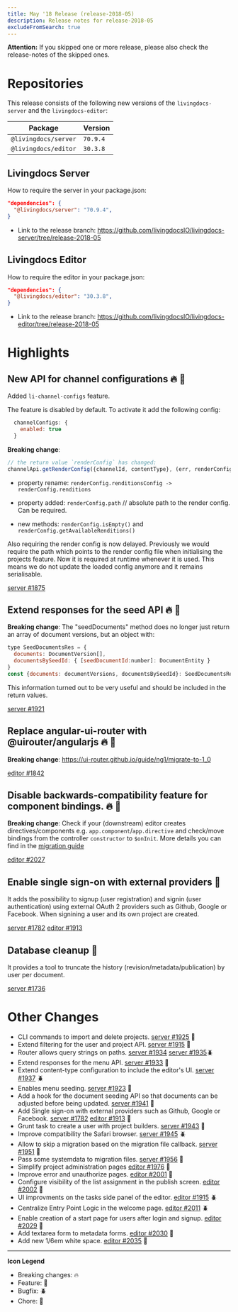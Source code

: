 ```yaml
---
title: May '18 Release (release-2018-05)
description: Release notes for release-2018-05
excludeFromSearch: true
---
```


**Attention:** If you skipped one or more release, please also check the release-notes of the skipped ones.

# Repositories

This release consists of the following new versions of the `livingdocs-server` and the `livingdocs-editor`:

Package | Version
--- | ---
`@livingdocs/server` | `70.9.4`
`@livingdocs/editor` | `30.3.8`


## Livingdocs Server

How to require the server in your package.json:

```json
"dependencies": {
  "@livingdocs/server": "70.9.4",
}
```

- Link to the release branch:
  https://github.com/livingdocsIO/livingdocs-server/tree/release-2018-05


## Livingdocs Editor

How to require the editor in your package.json:

```json
"dependencies": {
  "@livingdocs/editor": "30.3.8",
}
```

- Link to the release branch:
  https://github.com/livingdocsIO/livingdocs-editor/tree/release-2018-05




# Highlights


##  New API for channel configurations :fire: :gift:

Added `li-channel-configs` feature.

The feature is disabled by default. To activate it add the following config:
```js
  channelConfigs: {
    enabled: true
  }
```

**Breaking change**:
  ```js
  // the return value `renderConfig` has changed:
  channelApi.getRenderConfig({channelId, contentType}, (err, renderConfig) => {})
  ```
  - property rename: `renderConfig.renditionsConfig -> renderConfig.renditions`

  - property added: `renderConfig.path` // absolute path to the render config. Can be required.

  - new methods: `renderConfig.isEmpty()` and `renderConfig.getAvailableRenditions()`

  Also requiring the render config is now delayed. Previously we would require
  the path which points to the render config file when initialising the projects
  feature. Now it is required at runtime whenever it is used. This means we do not update the loaded config anymore and it remains serialisable.

[server #1875](https://github.com/livingdocsIO/livingdocs-server/pull/1875)


## Extend responses for the seed API :fire: :gift:

**Breaking change**: The "seedDocuments" method does no longer just return an array of document versions, but an object with:
  ```js
  type SeedDocumentsRes = {
    documents: DocumentVersion[],
    documentsBySeedId: { [seedDocumentId:number]: DocumentEntity }
  }
  const {documents: documentVersions, documentsBySeedId}: SeedDocumentsRes = await seedApi.seedDocuments(params, seedDocumentsData)
  ```
  This information turned out to be very useful and should be included in the return values.

[server #1921](https://github.com/livingdocsIO/livingdocs-server/pull/1921)


## Replace angular-ui-router with @uirouter/angularjs :fire: :wrench:

**Breaking change**: https://ui-router.github.io/guide/ng1/migrate-to-1_0

[editor #1842](https://github.com/livingdocsIO/livingdocs-editor/pull/1842)


## Disable backwards-compatibility feature for component bindings. :fire: :wrench:

**Breaking change**: Check if your (downstream) editor creates directives/components e.g. `app.component`/`app.directive` and check/move bindings from the controller `constructor` to `$onInit`. More details you can find in the [migration guide](https://github.com/angular/angular.js/blob/master/CHANGELOG.md#breaking-changes)

[editor #2027](https://github.com/livingdocsIO/livingdocs-editor/pull/2027)


## Enable single sign-on with external providers :gift:

It adds the possibility to signup (user registration) and signin (user authentication) using external OAuth 2 providers such as Github, Google or Facebook. When signining a user and its own project are created.

[server #1782](https://github.com/livingdocsIO/livingdocs-server/pull/1782) [editor #1913](https://github.com/livingdocsIO/livingdocs-editor/pull/1913)


## Database cleanup :gift:

It provides a tool to truncate the history (revision/metadata/publication) by user per document.

[server #1736](https://github.com/livingdocsIO/livingdocs-planning/issues/1736)




# Other Changes

  * CLI commands to import and delete projects. [server #1925](https://github.com/livingdocsIO/livingdocs-server/pull/1925) :gift:
  * Extend filtering for the user and project API. [server #1915](https://github.com/livingdocsIO/livingdocs-server/pull/1915) :gift:
  * Router allows query strings on paths. [server #1934](https://github.com/livingdocsIO/livingdocs-server/pull/1934) [server #1935](https://github.com/livingdocsIO/livingdocs-server/pull/1935):beetle:
  * Extend responses for the menu API. [server #1933](https://github.com/livingdocsIO/livingdocs-server/pull/1933) :gift:
  * Extend content-type configuration to include the editor's UI. [server #1937](https://github.com/livingdocsIO/livingdocs-server/pull/1937) :beetle:
  * Enables menu seeding. [server #1923](https://github.com/livingdocsIO/livingdocs-server/pull/1923) :gift:
  * Add a hook for the document seeding API so that documents can be adjusted before being updated. [server #1941](https://github.com/livingdocsIO/livingdocs-server/pull/1941) :gift:
  * Add Single sign-on with external providers such as Github, Google or Facebook. [server #1782](https://github.com/livingdocsIO/livingdocs-server/pull/1782) [editor #1913](https://github.com/livingdocsIO/livingdocs-editor/pull/1913) :gift:
  * Grunt task to create a user with project builders. [server #1943](https://github.com/livingdocsIO/livingdocs-server/pull/1943) :gift:
  * Improve compatibility the Safari browser. [server #1945](https://github.com/livingdocsIO/livingdocs-server/pull/1945) :beetle:
  * Allow to skip a migration based on the migration file callback. [server #1951](https://github.com/livingdocsIO/livingdocs-server/pull/1951) :gift:
  * Pass some systemdata to migration files. [server #1956](https://github.com/livingdocsIO/livingdocs-server/pull/1956) :gift:
  * Simplify project administration pages [editor #1976](https://github.com/livingdocsIO/livingdocs-editor/pull/1976) :gift:
  * Improve error and unauthorize pages. [editor #2001](https://github.com/livingdocsIO/livingdocs-editor/pull/2001) :gift:
  * Configure visibility of the list assignment in the publish screen. [editor #2002](https://github.com/livingdocsIO/livingdocs-editor/pull/2002) :gift:
  * UI improvments on the tasks side panel of the editor. [editor #1915](https://github.com/livingdocsIO/livingdocs-planning/issues/1915) :beetle:
  * Centralize Entry Point Logic in the welcome page. [editor #2011](https://github.com/livingdocsIO/livingdocs-editor/pull/2011) :beetle:
  * Enable creation of a start page for users after login and signup. [editor #2029](https://github.com/livingdocsIO/livingdocs-editor/pull/2029) :gift:
  * Add textarea form to metadata forms. [editor #2030](https://github.com/livingdocsIO/livingdocs-editor/pull/2030) :gift:
  * Add new 1/6em white space. [editor #2035](https://github.com/livingdocsIO/livingdocs-editor/pull/2035) :gift:


---

**Icon Legend**

* Breaking changes: :fire:
* Feature: :gift:
* Bugfix: :beetle:
* Chore: :wrench:
